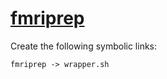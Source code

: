 # [fmriprep](https://hpc.nih.gov/apps/fmriprep.html)

Create the following symbolic links:
```
fmriprep -> wrapper.sh
```
